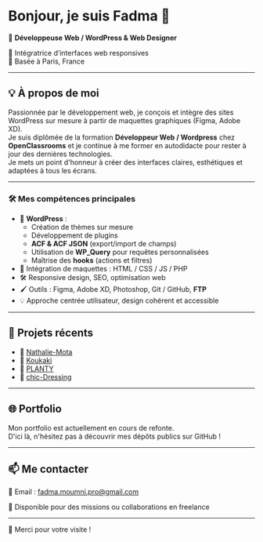 
# Bonjour, je suis Fadma 👋

💼 **Développeuse Web / WordPress & Web Designer**

 🎨 Intégratrice d’interfaces web responsives  
📍 Basée à Paris, France

---

## 💡 À propos de moi

Passionnée par le développement web, je conçois et intègre des sites WordPress sur mesure à partir de maquettes graphiques (Figma, Adobe XD).  
Je suis diplômée de la formation **Développeur Web / Wordpress** chez **OpenClassrooms** et je continue à me former en autodidacte pour rester à jour des dernières technologies.  
Je mets un point d'honneur à créer des interfaces claires, esthétiques et adaptées à tous les écrans.

---

### 🛠️ Mes compétences principales

- 🧩 **WordPress** :  
  - Création de thèmes sur mesure  
  - Développement de plugins  
  - **ACF & ACF JSON** (export/import de champs)  
  - Utilisation de **WP_Query** pour requêtes personnalisées  
  - Maîtrise des **hooks** (actions et filtres)  
- 🎨 Intégration de maquettes : HTML / CSS / JS / PHP  
- 🛠️ Responsive design, SEO, optimisation web  
- 🖌️ Outils : Figma, Adobe XD, Photoshop, Git / GitHub, **FTP**  
- 💡 Approche centrée utilisateur, design cohérent et accessible

---

## 📁 Projets récents

- 🔹 [Nathalie-Mota](https://github.com/Fadma-MOUMNI/Nathalie-Mota)
- 🔸 [Koukaki](https://github.com/Fadma-MOUMNI/koukaki)
- 🔹 [PLANTY](https://github.com/Fadma-MOUMNI/PLANTY)
- 🔸 [chic-Dressing](https://github.com/Fadma-MOUMNI/chic-Dressing)

---

## 🌐 Portfolio

Mon portfolio est actuellement en cours de refonte.  
D'ici là, n'hésitez pas à découvrir mes dépôts publics sur GitHub !

---

## 📫 Me contacter

📩 Email : fadma.moumni.pro@gmail.com

📍 Disponible pour des missions ou collaborations en freelance

---

🙏 Merci pour votre visite !

